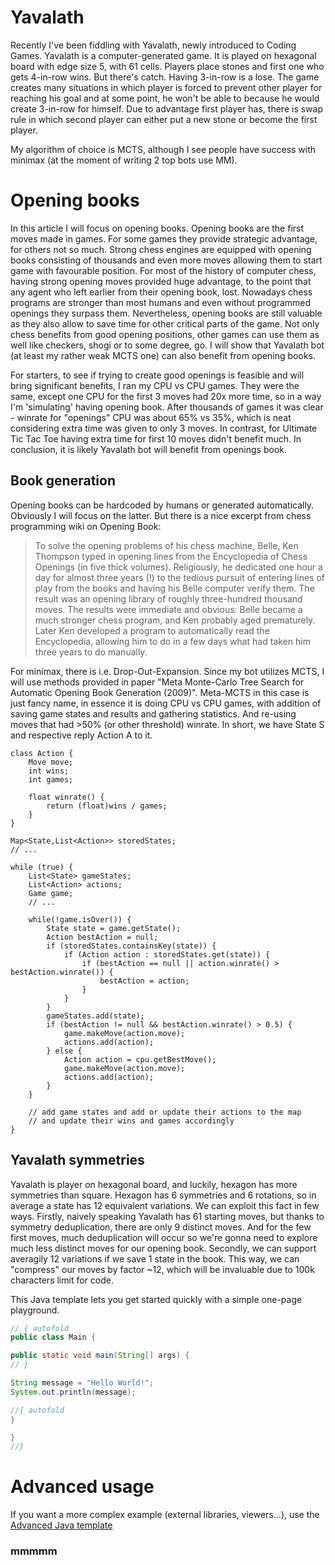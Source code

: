 # Yavalath

Recently I've been fiddling with Yavalath, newly introduced to Coding Games. Yavalath is a computer-generated game. It is played on hexagonal board with edge size 5, with 61 cells. Players place stones and first one who gets 4-in-row wins. But there's catch. Having 3-in-row is a lose. The game creates many situations in which player is forced to prevent other player for reaching his goal and at some point, he won't be able to because he would create 3-in-row for himself. Due to advantage first player has, there is swap rule in which second player can either put a new stone or become the first player.

My algorithm of choice is MCTS, although I see people have success with minimax (at the moment of writing 2 top bots use MM).

# Opening books

In this article I will focus on opening books. Opening books are the first moves made in games. For some games they provide strategic advantage, for others not so much. Strong chess engines are equipped with opening books consisting of thousands and even more moves allowing them to start game with favourable position. For most of the history of computer chess, having strong opening moves provided huge advantage, to the point that any agent who left earlier from their opening book, lost. Nowadays chess programs are stronger than most humans and even without programmed openings they surpass them. Nevertheless, opening books are still valuable as they also allow to save time for other critical parts of the game. Not only chess benefits from good opening positions, other games can use them as well like checkers, shogi or to some degree, go. I will show that Yavalath bot (at least my rather weak MCTS one) can also benefit from opening books.

For starters, to see if trying to create good openings is feasible and will bring significant benefits, I ran my CPU vs CPU games. They were the same, except one CPU for the first 3 moves had 20x more time, so in a way I'm 'simulating' having opening book. After thousands of games it was clear - winrate for "openings" CPU was about 65% vs 35%, which is neat considering extra time was given to only 3 moves. In contrast, for Ultimate Tic Tac Toe having extra time for first 10 moves didn't benefit much. In conclusion, it is likely Yavalath bot will benefit from openings book.

## Book generation

Opening books can be hardcoded by humans or generated automatically. Obviously I will focus on the latter. But there is a nice excerpt from chess programming wiki on Opening Book:

> To solve the opening problems of his chess machine, Belle, Ken Thompson typed in opening lines from the Encyclopedia of Chess Openings (in five thick volumes). Religiously, he dedicated one hour a day for almost three years (!) to the tedious pursuit of entering lines of play from the books and having his Belle computer verify them. The result was an opening library of roughly three-hundred thousand moves. The results were immediate and obvious: Belle became a much stronger chess program, and Ken probably aged prematurely. Later Ken developed a program to automatically read the Encyclopedia, allowing him to do in a few days what had taken him three years to do manually.

For minimax, there is i.e. Drop-Out-Expansion. Since my bot utilizes MCTS, I will use methods provided in paper "Meta Monte-Carlo Tree Search for Automatic Opening Book Generation (2009)". Meta-MCTS in this case is just fancy name, in essence it is doing CPU vs CPU games, with addition of saving game states and results and gathering statistics. And re-using moves that had >50% (or other threshold) winrate. In short, we have State S and respective reply Action A to it.

```
class Action {
    Move move;
    int wins;
    int games;
    
    float winrate() {
        return (float)wins / games;
    }
}

Map<State,List<Action>> storedStates;
// ...

while (true) {
    List<State> gameStates;
    List<Action> actions;
    Game game;
    // ...
    
    while(!game.isOver()) {
        State state = game.getState();
        Action bestAction = null;
        if (storedStates.containsKey(state)) {
            if (Action action : storedStates.get(state)) {
                if (bestAction == null || action.winrate() > bestAction.winrate()) {
                    bestAction = action;
                }
            }
        }
        gameStates.add(state);
        if (bestAction != null && bestAction.winrate() > 0.5) {
            game.makeMove(action.move);
            actions.add(action);
        } else {
            Action action = cpu.getBestMove();
            game.makeMove(action.move);
            actions.add(action);
        }
    }
    
    // add game states and add or update their actions to the map
    // and update their wins and games accordingly
}
```

## Yavalath symmetries

Yavalath is player on hexagonal board, and luckily, hexagon has more symmetries than square. Hexagon has 6 symmetries and 6 rotations, so in average a state has 12 equivalent variations. We can exploit this fact in few ways. Firstly, naively speaking Yavalath has 61 starting moves, but thanks to symmetry deduplication, there are only 9 distinct moves. And for the few first moves, much deduplication will occur so we're gonna need to explore much less distinct moves for our opening book. Secondly, we can support averagily 12 variations if we save 1 state in the book. This way, we can "compress" our moves by factor ~12, which will be invaluable due to 100k characters limit for code.

This Java template lets you get started quickly with a simple one-page playground.

```java runnable
// { autofold
public class Main {

public static void main(String[] args) {
// }

String message = "Hello World!";
System.out.println(message);

//{ autofold
}

}
//}
```

# Advanced usage

If you want a more complex example (external libraries, viewers...), use the [Advanced Java template](https://tech.io/select-repo/385)

### mmmmm
